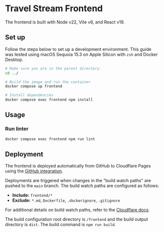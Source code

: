 # Travel Stream Frontend

The frontend is built with Node v22, Vite v6, and React v19.

## Set up

Follow the steps below to set up a development environment. This guide was tested using macOS Sequoia 15.3 on Apple Silicon with `zsh` and Docker Desktop.

```bash
# Make sure you are in the parent directory.
cd ../

# Build the image and run the container
docker compose up frontend

# Install dependencies
docker compose exec frontend npm install
```

## Usage

### Run linter

```bash
docker compose exec frontend npm run lint
```

## Deployment

The frontend is deployed automatically from GitHub to Cloudflare Pages using the [GitHub integration](https://developers.cloudflare.com/pages/configuration/git-integration/github-integration/).

Deployments are triggered when changes in the "build watch paths" are pushed to the `main` branch. The build watch paths are configured as follows:

- **Include:** `frontend/*`
- **Exclude:** `*.md`, `Dockerfile`, `.dockerignore`, `.gitignore`

For additional details on build watch paths, refer to the [Cloudflare docs](https://developers.cloudflare.com/pages/configuration/build-watch-paths/#build-watch-paths).

The build configuration root directory is `/frontend` and the build output directory is `dist`. The build command is `npm run build`.
